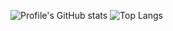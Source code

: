 <!--### Hi there 👋-->

<!--
**AIWMUS/AIWMUS** is a ✨ _special_ ✨ repository because its `README.md` (this file) appears on your GitHub profile.

Here are some ideas to get you started:

- 🔭 I’m currently working on ...
- 🌱 I’m currently learning ...
- 👯 I’m looking to collaborate on ...
- 🤔 I’m looking for help with ...
- 💬 Ask me about ...
- 📫 How to reach me: ...
- 😄 Pronouns: ...
- ⚡ Fun fact: ...
-->

![Profile's GitHub stats](https://github-readme-stats.vercel.app/api?username=AIWMUS&show_icons=true&theme=synthwave)
![Top Langs](https://github-readme-stats.vercel.app/api/top-langs/?username=AIWMUS&layout=compact&theme=synthwave)

